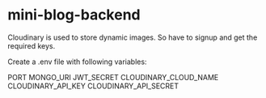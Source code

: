 # mini-blog-backend

Cloudinary is used to store dynamic images. So have to signup and get the required keys.

Create a .env file with following variables:

PORT
MONGO_URI
JWT_SECRET
CLOUDINARY_CLOUD_NAME
CLOUDINARY_API_KEY
CLOUDINARY_API_SECRET
